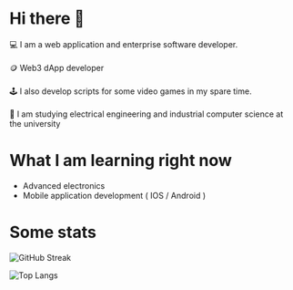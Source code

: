 # Hi there 👋
💻 I am a web application and enterprise software developer. 
<br>
<br>
🪙 Web3 dApp developer
<br>
<br>
🕹 I also develop scripts for some video games in my spare time.
<br>
<br>
💼 I am studying electrical engineering and industrial computer science at the university

# What I am learning right now
- Advanced electronics
- Mobile application development ( IOS / Android )

# Some stats

![GitHub Streak](https://streak-stats.demolab.com?user=zubulmuk92&theme=highcontrast)

![Top Langs](https://github-readme-stats.vercel.app/api/top-langs/?username=zubulmuk92&layout=compact&theme=vision-friendly-dark)

